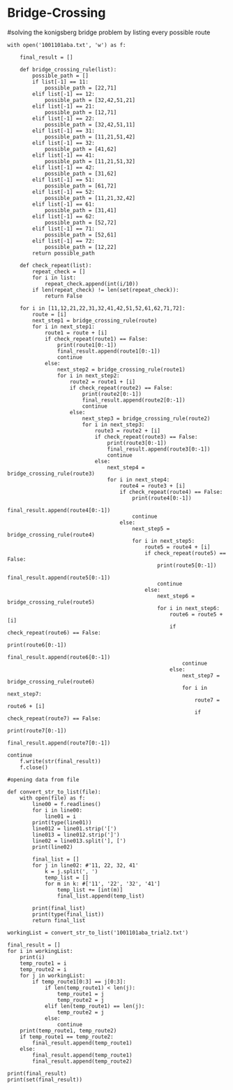 # Bridge-Crossing
#solving the konigsberg bridge problem by listing every possible route

    with open('1001101aba.txt', 'w') as f:

        final_result = []

        def bridge_crossing_rule(list):
            possible_path = []
            if list[-1] == 11:
                possible_path = [22,71]
            elif list[-1] == 12:
                possible_path = [32,42,51,21]
            elif list[-1] == 21:
                possible_path = [12,71]
            elif list[-1] == 22:
                possible_path = [32,42,51,11]
            elif list[-1] == 31:
                possible_path = [11,21,51,42]
            elif list[-1] == 32:
                possible_path = [41,62]
            elif list[-1] == 41:
                possible_path = [11,21,51,32]
            elif list[-1] == 42:
                possible_path = [31,62]
            elif list[-1] == 51:
                possible_path = [61,72]
            elif list[-1] == 52:
                possible_path = [11,21,32,42]
            elif list[-1] == 61:
                possible_path = [31,41]
            elif list[-1] == 62:
                possible_path = [52,72]
            elif list[-1] == 71:
                possible_path = [52,61]
            elif list[-1] == 72:
                possible_path = [12,22]
            return possible_path

        def check_repeat(list):
            repeat_check = []
            for i in list:
                repeat_check.append(int(i/10))
            if len(repeat_check) != len(set(repeat_check)):
                return False

        for i in [11,12,21,22,31,32,41,42,51,52,61,62,71,72]:
            route = [i]
            next_step1 = bridge_crossing_rule(route)
            for i in next_step1:
                route1 = route + [i]
                if check_repeat(route1) == False:
                    print(route1[0:-1])
                    final_result.append(route1[0:-1])
                    continue
                else:
                    next_step2 = bridge_crossing_rule(route1)
                    for i in next_step2:
                        route2 = route1 + [i]
                        if check_repeat(route2) == False:
                            print(route2[0:-1])
                            final_result.append(route2[0:-1])
                            continue
                        else:
                            next_step3 = bridge_crossing_rule(route2)
                            for i in next_step3:
                                route3 = route2 + [i]
                                if check_repeat(route3) == False:
                                    print(route3[0:-1])
                                    final_result.append(route3[0:-1])
                                    continue
                                else:
                                    next_step4 = bridge_crossing_rule(route3)
                                    for i in next_step4:
                                        route4 = route3 + [i]
                                        if check_repeat(route4) == False:
                                            print(route4[0:-1])
                                            final_result.append(route4[0:-1])
                                            continue
                                        else:
                                            next_step5 = bridge_crossing_rule(route4)
                                            for i in next_step5:
                                                route5 = route4 + [i]
                                                if check_repeat(route5) == False:
                                                    print(route5[0:-1])
                                                    final_result.append(route5[0:-1])
                                                    continue
                                                else:
                                                    next_step6 = bridge_crossing_rule(route5)
                                                    for i in next_step6:
                                                        route6 = route5 + [i]
                                                        if check_repeat(route6) == False:
                                                            print(route6[0:-1])
                                                            final_result.append(route6[0:-1])
                                                            continue
                                                        else:
                                                            next_step7 = bridge_crossing_rule(route6)
                                                            for i in next_step7:
                                                                route7 = route6 + [i]
                                                                if check_repeat(route7) == False:
                                                                    print(route7[0:-1])
                                                                    final_result.append(route7[0:-1])
                                                                    continue
        f.write(str(final_result))
        f.close()

    #opening data from file

    def convert_str_to_list(file):
        with open(file) as f:
            line00 = f.readlines()
            for i in line00:
                line01 = i 
            print(type(line01))
            line012 = line01.strip('[')
            line013 = line012.strip(']')
            line02 = line013.split('], [')
            print(line02)

            final_list = []
            for j in line02: #'11, 22, 32, 41'
                k = j.split(', ')
                temp_list = []
                for m in k: #['11', '22', '32', '41']
                    temp_list += [int(m)]
                    final_list.append(temp_list)

            print(final_list)
            print(type(final_list))
            return final_list

    workingList = convert_str_to_list('1001101aba_trial2.txt')

    final_result = []
    for i in workingList:
        print(i)
        temp_route1 = i
        temp_route2 = i
        for j in workingList:
            if temp_route1[0:3] == j[0:3]:
                if len(temp_route1) < len(j):
                    temp_route1 = j
                    temp_route2 = j
                elif len(temp_route1) == len(j):
                    temp_route2 = j
                else:
                    continue
        print(temp_route1, temp_route2)
        if temp_route1 == temp_route2:
            final_result.append(temp_route1)
        else:
            final_result.append(temp_route1)
            final_result.append(temp_route2)

    print(final_result)
    print(set(final_result))

